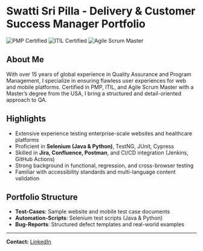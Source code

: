 # Swatti Sri Pilla - Delivery & Customer Success Manager Portfolio

![PMP Certified](https://img.shields.io/badge/Certified-PMP-blue)
![ITIL Certified](https://img.shields.io/badge/Certified-ITIL-green)
![Agile Scrum Master](https://img.shields.io/badge/Certified-Scrum_Master-orange)

## About Me
With over 15 years of global experience in Quality Assurance and Program Management, I specialize in ensuring flawless user experiences for web and mobile platforms. 
Certified in PMP, ITIL, and Agile Scrum Master with a Master’s degree from the USA, I bring a structured and detail-oriented approach to QA.

## Highlights
- Extensive experience testing enterprise-scale websites and healthcare platforms
- Proficient in **Selenium (Java & Python)**, TestNG, JUnit, Cypress
- Skilled in **Jira, Confluence, Postman**, and CI/CD integration (Jenkins, GitHub Actions)
- Strong background in functional, regression, and cross-browser testing
- Familiar with accessibility standards and multi-language content validation

## Portfolio Structure
- **Test-Cases**: Sample website and mobile test case documents
- **Automation-Scripts**: Selenium test scripts (Java & Python)
- **Bug-Reports**: Structured defect templates and real-world examples

---
**Contact:** [LinkedIn](https://www.linkedin.com/in/swattisripilla)  
